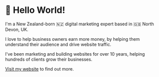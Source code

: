# :wave: Hello World!

I'm a New Zealand-born 🇳🇿 digital marketing expert based in 🇬🇧 North Devon, UK.

I love to help business owners earn more money, by helping them understand their audience and drive website traffic.

I've been marketing and building websites for over 10 years, helping hundreds of clients grow their businesses.

[Visit my website](https://georgemc.co.uk) to find out more.


